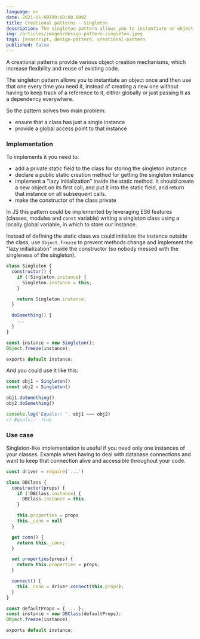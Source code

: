 ```yaml
---
language: en
date: 2021-01-08T09:00:00.000Z
title: Creational patterns - Singleton
description: The singleton pattern allows you to instantiate an object once and then use that one every time you need it, instead of creating a new one without having to keep track of a reference to it, either globally or just passing it as a dependency everywhere.
img: /articles/images/design-pattern-singleton.jpeg
tags: javascript, design-pattern, creational-pattern
published: false
---
```


A creational patterns provide various object creation mechanisms, which increase flexibility and reuse of existing code.

The singleton pattern allows you to instantiate an object once and then use that one every time you need it, instead of creating a new one without having to keep track of a reference to it, either globally or just passing it as a dependency everywhere.

So the pattern solves two main problem:

- ensure that a class has just a single instance
- provide a global access point to that instance

### Implementation

To implements it you need to:

- add a private static field to the class for storing the singleton instance
- declare a public static creation method for getting the singleton instance
- implement a "lazy initialization" inside the static method. It should create a new object on its first call, and put it into the static field, and return that instance on all subsequent calls.
- make the constructor of the class private

In JS this pattern could be implemented by leveraging ES6 features (classes, modules and `const` variable) writing a singleton class using a locally global variable, in which to store our instance.

Instead of defining the static class we could initialize the instance outside the class, use `Object.freeze` to prevent methods change and implement the "lazy initialization" inside the constructor (so nobody messed with the singleness of the singleton).

```javascript
class Singleton {
  constructor() {
    if (!Singleton.instance) {
      Singleton.instance = this;
    }

    return Singleton.instance;
  }

  doSomething() {
    ...
  }
}

const instance = new Singleton();
Object.freeze(instance);

exports default instance;
```

And you could use it like this:

```javascript
const obj1 = Singleton()
const obj2 = Singleton()

obj1.doSomething()
obj2.doSomething()

console.log('Equals:: ', obj1 === obj2)
// Equals::  true
```

### Use case

Singleton-like implementation is useful if you need only one instances of your classes. Example when having to deal with database connections and want to keep that connection alive and accessible throughout your code.

```javascript
const driver = require('...')

class DBClass {
  constructor(props) {
    if (!DBClass.instance) {
      DBClass.instance = this.
    }

    this.properties = props
    this._conn = null
  }

  get conn() {
    return this._conn;
  }

  set properties(props) {
    return this.properties = props;
  }

  connect() {
    this._conn = driver.connect(this.props);
  }
}

const defaultProps = { ... };
const instance = new DBClass(defaultProps);
Object.freeze(instance);

exports default instance;
```
